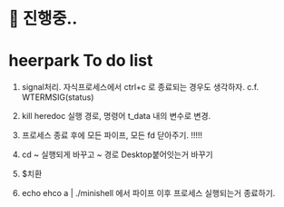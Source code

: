 # 🚧 진행중..

# heerpark To do list
1. signal처리. 자식프로세스에서 ctrl+c 로 종료되는 경우도 생각하자. c.f. WTERMSIG(status)
3. kill heredoc 실행 경로, 명령어 t_data 내의 변수로 변경.
4. 프로세스 종료 후에 모든 파이프, 모든 fd 닫아주기. !!!!!

5. cd ~ 실행되게 바꾸고 ~ 경로 Desktop붙어잇는거 바꾸기
6. $치환
7. echo ehco a | ./minishell 에서 파이프 이후 프로세스 실행되는거 종료하기. 